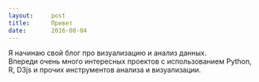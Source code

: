 ```yaml
---
layout:     post
title:      Привет
date:       2016-08-04
---
```


Я начинаю свой блог про визуализацию и анализ данных. <br>
Впереди очень много интересных проектов с использованием Python, R, D3js и прочих инструментов анализа и визуализации.
<!--more-->


